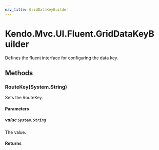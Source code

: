 ```yaml
---
nav_title: GridDataKeyBuilder
---
```


# Kendo.Mvc.UI.Fluent.GridDataKeyBuilder
Defines the fluent interface for configuring the data key.




## Methods


### RouteKey(System.String)
Sets the RouteKey.


#### Parameters

##### value `System.String`
The value.



#### Returns





